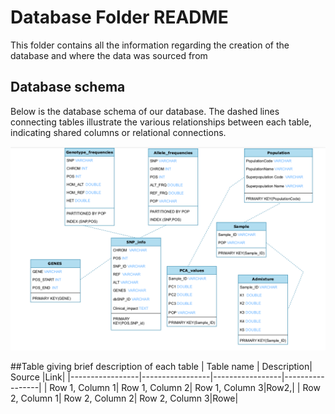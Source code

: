 # Database Folder README

This folder contains all the information regarding the creation of the database and where the data was sourced from 

## Database schema 

Below is the database schema of our database. 
The dashed lines connecting tables illustrate the various relationships between each table, indicating shared columns or relational connections. 

![Diagram](https://github.com/ml22826/Ubuntu/blob/main/Database/Screenshot%20from%202024-02-25%2019-14-58.png)


##Table giving brief description of each table 
| Table name | Description| Source |Link| 
|-----------------|-----------------|-----------------|-----------------|
| Row 1, Column 1| Row 1, Column 2| Row 1, Column 3|Row2,|
| Row 2, Column 1| Row 2, Column 2| Row 2, Column 3|Rowe|
